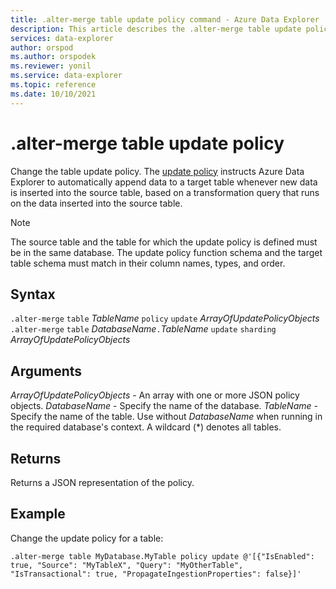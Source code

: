 ```yaml
---
title: .alter-merge table update policy command - Azure Data Explorer
description: This article describes the .alter-merge table update policy command in Azure Data Explorer.
services: data-explorer
author: orspod
ms.author: orspodek
ms.reviewer: yonil
ms.service: data-explorer
ms.topic: reference
ms.date: 10/10/2021
---
```

# .alter-merge table update policy

Change the table update policy. The [update policy](updatepolicy.md) instructs Azure Data Explorer to automatically append data to a target table whenever new data is inserted into the source table, based on a transformation query that runs on the data inserted into the source table.

> [!NOTE]
> The source table and the table for which the update policy is defined must be in the same database.
> The update policy function schema and the target table schema must match in their column names, types, and order.

## Syntax

`.alter-merge` `table` *TableName* `policy` `update` *ArrayOfUpdatePolicyObjects*
`.alter-merge` `table` *DatabaseName*`.`*TableName* `update` `sharding` *ArrayOfUpdatePolicyObjects*

## Arguments

*ArrayOfUpdatePolicyObjects* - An array with one or more JSON policy objects.
*DatabaseName* - Specify the name of the database.
*TableName* - Specify the name of the table. Use without *DatabaseName* when running in the required database's context. A wildcard (*) denotes all tables.

## Returns

Returns a JSON representation of the policy.

## Example

Change the update policy for a table:

```kusto
.alter-merge table MyDatabase.MyTable policy update @'[{"IsEnabled": true, "Source": "MyTableX", "Query": "MyOtherTable", "IsTransactional": true, "PropagateIngestionProperties": false}]'
```
